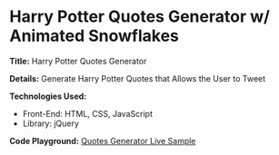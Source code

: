 # Harry Potter Quotes Generator w/ Animated Snowflakes  

**Title:** Harry Potter Quotes Generator 

**Details:** Generate Harry Potter Quotes that Allows the User to Tweet 

**Technologies Used:**

- Front-End: HTML, CSS, JavaScript
- Library: jQuery

**Code Playground:** [Quotes Generator Live Sample](https://codepen.io/techmariah/pen/YBbgLa) 
